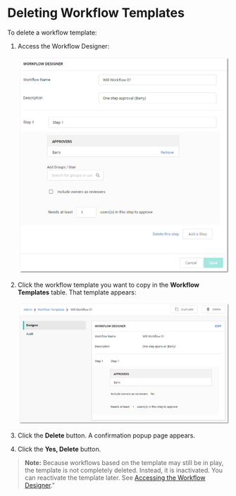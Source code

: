 [title]: # (Deleting Workflow Templates)
[tags]: # (Workflow)
[priority]: # (1000)

# Deleting Workflow Templates

To delete a workflow template:

1. Access the Workflow Designer:

   ![1556292541864](images/1556292541864.png)

1. Click the workflow template you want to copy in the **Workflow Templates** table. That template appears:

   ![1556292665126](images/1556292665126.png)

1. Click the **Delete** button. A confirmation popup page appears.

1. Click the **Yes, Delete** button.

> **Note:** Because workflows based on the template may still be in play, the template is not completely deleted. Instead, it is inactivated. You can reactivate the template later. See [Accessing the Workflow Designer](../accessing-the-workflow-designer/index.md)."

